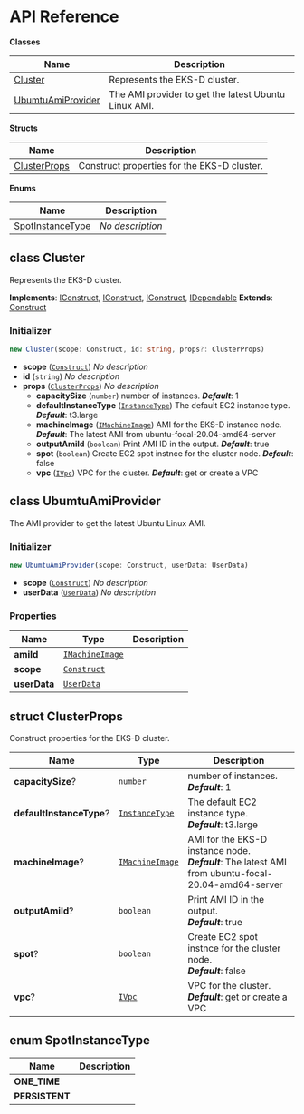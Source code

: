 # API Reference

**Classes**

Name|Description
----|-----------
[Cluster](#cdk-eksdistro-cluster)|Represents the EKS-D cluster.
[UbumtuAmiProvider](#cdk-eksdistro-ubumtuamiprovider)|The AMI provider to get the latest Ubuntu Linux AMI.


**Structs**

Name|Description
----|-----------
[ClusterProps](#cdk-eksdistro-clusterprops)|Construct properties for the EKS-D cluster.


**Enums**

Name|Description
----|-----------
[SpotInstanceType](#cdk-eksdistro-spotinstancetype)|*No description*



## class Cluster  <a id="cdk-eksdistro-cluster"></a>

Represents the EKS-D cluster.

__Implements__: [IConstruct](#constructs-iconstruct), [IConstruct](#aws-cdk-core-iconstruct), [IConstruct](#constructs-iconstruct), [IDependable](#aws-cdk-core-idependable)
__Extends__: [Construct](#aws-cdk-core-construct)

### Initializer




```ts
new Cluster(scope: Construct, id: string, props?: ClusterProps)
```

* **scope** (<code>[Construct](#aws-cdk-core-construct)</code>)  *No description*
* **id** (<code>string</code>)  *No description*
* **props** (<code>[ClusterProps](#cdk-eksdistro-clusterprops)</code>)  *No description*
  * **capacitySize** (<code>number</code>)  number of instances. __*Default*__: 1
  * **defaultInstanceType** (<code>[InstanceType](#aws-cdk-aws-ec2-instancetype)</code>)  The default EC2 instance type. __*Default*__: t3.large
  * **machineImage** (<code>[IMachineImage](#aws-cdk-aws-ec2-imachineimage)</code>)  AMI for the EKS-D instance node. __*Default*__: The latest AMI from ubuntu-focal-20.04-amd64-server
  * **outputAmiId** (<code>boolean</code>)  Print AMI ID in the output. __*Default*__: true
  * **spot** (<code>boolean</code>)  Create EC2 spot instnce for the cluster node. __*Default*__: false
  * **vpc** (<code>[IVpc](#aws-cdk-aws-ec2-ivpc)</code>)  VPC for the cluster. __*Default*__: get or create a VPC




## class UbumtuAmiProvider  <a id="cdk-eksdistro-ubumtuamiprovider"></a>

The AMI provider to get the latest Ubuntu Linux AMI.


### Initializer




```ts
new UbumtuAmiProvider(scope: Construct, userData: UserData)
```

* **scope** (<code>[Construct](#aws-cdk-core-construct)</code>)  *No description*
* **userData** (<code>[UserData](#aws-cdk-aws-ec2-userdata)</code>)  *No description*



### Properties


Name | Type | Description 
-----|------|-------------
**amiId** | <code>[IMachineImage](#aws-cdk-aws-ec2-imachineimage)</code> | <span></span>
**scope** | <code>[Construct](#aws-cdk-core-construct)</code> | <span></span>
**userData** | <code>[UserData](#aws-cdk-aws-ec2-userdata)</code> | <span></span>



## struct ClusterProps  <a id="cdk-eksdistro-clusterprops"></a>


Construct properties for the EKS-D cluster.



Name | Type | Description 
-----|------|-------------
**capacitySize**? | <code>number</code> | number of instances.<br/>__*Default*__: 1
**defaultInstanceType**? | <code>[InstanceType](#aws-cdk-aws-ec2-instancetype)</code> | The default EC2 instance type.<br/>__*Default*__: t3.large
**machineImage**? | <code>[IMachineImage](#aws-cdk-aws-ec2-imachineimage)</code> | AMI for the EKS-D instance node.<br/>__*Default*__: The latest AMI from ubuntu-focal-20.04-amd64-server
**outputAmiId**? | <code>boolean</code> | Print AMI ID in the output.<br/>__*Default*__: true
**spot**? | <code>boolean</code> | Create EC2 spot instnce for the cluster node.<br/>__*Default*__: false
**vpc**? | <code>[IVpc](#aws-cdk-aws-ec2-ivpc)</code> | VPC for the cluster.<br/>__*Default*__: get or create a VPC



## enum SpotInstanceType  <a id="cdk-eksdistro-spotinstancetype"></a>



Name | Description
-----|-----
**ONE_TIME** |
**PERSISTENT** |


